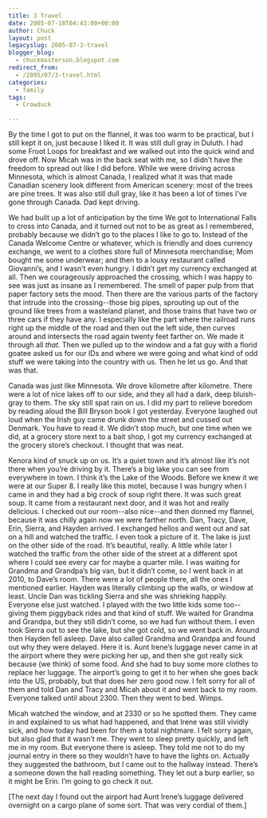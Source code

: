 ```yaml
---
title: 3 Travel
date: 2005-07-18T04:43:00+00:00
author: Chuck
layout: post
legacyslug: 2005-07-3-travel
blogger_blog:
  - chuckmasterson.blogspot.com
redirect_from:
  - /2005/07/3-travel.html
categories:
  - family
tags:
  - Crowduck

---
```

By the time I got to put on the flannel, it was too warm to be practical, but I
still kept it on, just because I liked it. It was still dull gray in Duluth. I
had some Froot Loops for breakfast and we walked out into the quick wind and
drove off. Now Micah was in the back seat with me, so I didn’t have the freedom
to spread out like I did before. While we were driving across Minnesota, which
is almost Canada, I realized what it was that made Canadian scenery look
different from American scenery: most of the trees are pine trees. It was also
still dull gray, like it has been a lot of times I’ve gone through Canada. Dad
kept driving.

We had built up a lot of anticipation by the time We got to International Falls
to cross into Canada, and it turned out not to be as great as I remembered,
probably because we didn’t go to the places I like to go to. Instead of the
Canada Welcome Centre or whatever, which is friendly and does currency
exchange, we went to a clothes store full of <span class="small-caps">Minnesota
</span>merchandise; Mom bought me some underwear; and then to a lousy
restaurant called Giovanni’s, and I wasn’t even hungry. I didn’t get my
currency exchanged at all. Then we courageously approached the crossing, which
I was happy to see was just as insane as I remembered. The smell of paper pulp
from that paper factory sets the mood. Then there are the various parts of the
factory that intrude into the crossing--those big pipes, sprouting up out of
the ground like trees from a wasteland planet, and those trains that have two
or three cars if they have any. I especially like the part where the railroad
runs right up the middle of the road and then out the left side, then curves
around and intersects the road again twenty feet farther on. We made it through
all *that*. Then we pulled up to the window and a fat guy with a florid
goatee asked us for our IDs and where we were going and what kind of odd stuff
we were taking into the country with us. Then he let us go. And that was that.

Canada was just like Minnesota. We drove kilometre after kilometre. There were
a lot of nice lakes off to our side, and they all had a dark, deep bluish-gray
to them. The sky still spat rain on us. I did my part to relieve boredom by
reading aloud the Bill Bryson book I got yesterday. Everyone laughed out loud
when the Irish guy came drunk down the street and cussed out Denmark. You have
to read it. We didn’t stop much, but one time when we did, at a grocery store
next to a bait shop, I got my currency exchanged at the grocery store’s
checkout. I thought that was neat.

Kenora kind of snuck up on us. It’s a quiet town and it’s almost like it’s not
there when you’re driving by it. There’s a big lake you can see from everywhere
in town. I think it’s the Lake of the Woods. Before we knew it we were at our
Super 8. I really like this motel, because I was hungry when I came in and they
had a big crock of soup right there. It was such great soup. It came from a
restaurant next door, and it was hot and really delicious. I checked out our
room--also nice--and then donned my flannel, because it was chilly again now we
were farther north. Dan, Tracy, Dave, Erin, Sierra, and Hayden arrived. I
exchanged hellos and went out and sat on a hill and watched the traffic. I even
took a picture of it. The lake is just on the other side of the road. It’s
beautiful, really. A little while later I watched the traffic from the other
side of the street at a different spot where I could see every car for maybe a
quarter mile. I was waiting for Grandma and Grandpa’s big van, but it didn’t
come, so I went back in at 2010, to Dave’s room. There were a lot of people
there, all the ones I mentioned earlier. Hayden was literally climbing up the
walls, or window at least. Uncle Dan was tickling Sierra and she was shrieking
happily. Everyone else just watched. I played with the two little kids some
too-- giving them piggyback rides and that kind of stuff. We waited for Grandma
and Grandpa, but they still didn’t come, so we had fun without them. I even
took Sierra out to see the lake, but she got cold, so we went back in. Around
then Hayden fell asleep. Dave also called Grandma and Grandpa and found out why
they were delayed. Here it is. Aunt Irene’s luggage never came in at the
airport where they were picking her up, and then she got really sick because
(we think) of some food. And she had to buy some more clothes to replace her
luggage. The airport’s going to get it to her when she goes back into the US,
probably, but that does her zero good now. I felt sorry for all of them and
told Dan and Tracy and Micah about it and went back to my room. Everyone talked
until about 2300. Then they went to bed. Wimps.

Micah watched the window, and at 2330 or so he spotted them. They came in and
explained to us what had happened, and that Irene was still vividly sick, and
how today had been for them a total nightmare. I felt sorry again, but also
glad that it wasn’t me. They went to sleep pretty quickly, and left me in my
room. But everyone there is asleep. They told me not to do my journal entry in
there so they wouldn’t have to have the lights on. Actually they suggested the
bathroom, but I came out to the hallway instead. There’s a someone down the
hall reading something. They let out a burp earlier, so it might be Erin. I’m
going to go check it out.

[The next day I found out the airport had Aunt Irene’s luggage delivered
overnight on a cargo plane of some sort. That was very cordial of them.]
